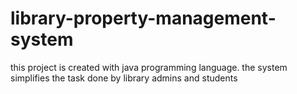 # library-property-management-system
this project is created with java programming language. the system simplifies the task done by library admins and students 
